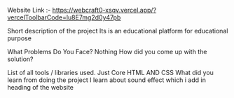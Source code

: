 Website Link :- https://webcraft0-xsqv.vercel.app/?vercelToolbarCode=lu8E7mg2d0y47pb



Short description of the project
Its is an educational platform for educational purpose

What Problems Do You Face?
Nothing
How did you come up with the solution?

List of all tools / libraries used.
Just Core HTML AND CSS
What did you learn from doing the project
I learn about sound effect which i add in heading of the website
